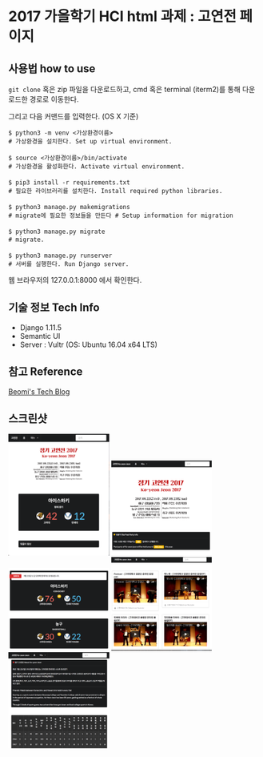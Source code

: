 # 2017 가을학기 HCI html 과제 : 고연전 페이지

[](http://45.77.29.109/)
## 사용법 how to use

`git clone` 혹은 zip 파일을 다운로드하고,
cmd 혹은 terminal (iterm2)를 통해 다운로드한 경로로 이동한다.

그리고 다음 커맨드를 입력한다. (OS X 기준)
```
$ python3 -m venv <가상환경이름>
# 가상환경을 설치한다. Set up virtual environment.

$ source <가상환경이름>/bin/activate
# 가상환경을 활성화한다. Activate virtual environment.

$ pip3 install -r requirements.txt
# 필요한 라이브러리를 설치한다. Install required python libraries.

$ python3 manage.py makemigrations
# migrate에 필요한 정보들을 만든다 # Setup information for migration

$ python3 manage.py migrate
# migrate.

$ python3 manage.py runserver
# 서버를 실행한다. Run Django server.
```

웹 브라우저의 127.0.0.1:8000 에서 확인한다.


## 기술 정보 Tech Info
* Django 1.11.5
* Semantic UI
* Server : Vultr (OS: Ubuntu 16.04 x64 LTS)


## 참고 Reference
[Beomi's Tech Blog](https://beomi.github.io/)

## 스크린샷
<img src="screenshots/2017-09-15.png" alt="메인화면" width= "40%" />

<img src="screenshots/2017-09-15-1.png" alt="메인화면" width= "40%" />

<img src="screenshots/2017-09-15-2.png" alt="메인화면" width= "40%" />
<img src="screenshots/2017-09-15-3.png" alt="메인화면" width= "40%" />
<img src="screenshots/2017-09-15-4.png" alt="메인화면" width= "40%" />

